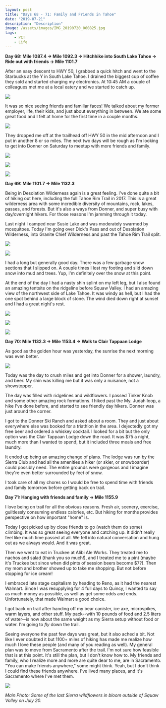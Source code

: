 ```yaml
---
layout: post
title: "Days 68 - 71: Family and Friends in Tahoe"
date: "2019-07-21"
description: "Description"
image: /assets/images/IMG_20190720_060825.jpg
tags:
    - PCT
    - Life
---
```

**Day 68: Mile 1087.4 -> Mile 1092.3 -> Hitchhike into South Lake Tahoe -> Ride out with friends -> Mile 1101.7**

After an easy descent to HWY 50, I grabbed a quick hitch and went to the Starbucks at the Y in South Lake Tahoe. I drained the biggest cup of coffee they sold and started charging my electronics. At 10:45 AM a couple of colleagues met me at a local eatery and we started to catch up. 

![](/assets/images/IMG_20190718_132251.jpg)

It was so nice seeing friends and familiar faces! We talked about my former employer, life, their kids, and just about everything in between. We ate some great food and I felt at home for the first time in a couple months. 

![](/assets/images/Resized_20190718_104531.jpeg)

They dropped me off at the trailhead off HWY 50 in the mid afternoon and I put in another 8 or so miles. The next two days will be rough as I'm looking to get into Donner on Saturday to meetup with more friends and family.

![](/assets/images/IMG_20190718_183512.jpg)

![](/assets/images/IMG_20190718_192034.jpg)

![](/assets/images/MVIMG_20190718_190516.jpg)

**Day 69: Mile 1101.7 -> Mile 1132.3**

Being in Desolation Wilderness again is a great feeling. I've done quite a bit of hiking out here, including the full Tahoe Rim Trail in 2017. This is a great wilderness area with some incredible diversity of mountains, rock, lakes, passes, and forests. But it's also a ways from Donner, and super busy with day/overnight hikers. For those reasons I'm jamming through it today. 

Last night I camped near Susie Lake and was moderately swarmed by mosquitoes. Today I'm going over Dick's Pass and out of Desolation Wilderness, into Granite Chief Wilderness and past the Tahoe Rim Trail split. 

![](/assets/images/IMG_20190719_074942.jpg)

![](/assets/images/IMG_20190719_164510.jpg)

I had a long but generally good day. There was a few garbage snow sections that I slipped on. A couple times I lost my footing and slid down snow into mud and trees. Yup, I'm definitely over the snow at this point. 

At the end of the day I had a nasty shin splint on my left leg, but I also found an amazing tentsite on the ridgeline before Squaw Valley. I had an amazing view of the northwest side of Lake Tahoe. It was windy as hell, but I had the one spot behind a large block of stone. The wind died down right at sunset and I had a great night's rest.

![](/assets/images/IMG_20190719_074359.jpg)

![](/assets/images/IMG_20190719_175457.jpg)

![](/assets/images/IMG_20190719_201334.jpg)

**Day 70: Mile 1132.3 -> Mile 1153.4 -> Walk to Clair Tappaan Lodge**

As good as the golden hour was yesterday, the sunrise the next morning was even better.

![](/assets/images/IMG_20190720_052729.jpg)

Today was the day to crush miles and get into Donner for a shower, laundry, and beer. My shin was killing me but it was only a nuisance, not a showstopper. 

The day was filled with ridgelines and wildflowers. I passed Tinker Knob and some other amazing rock formations. I hiked past the My. Judah loop, a hike I've done before, and started to see friendly day hikers. Donner was just around the corner.

I got to the Donner Ski Ranch and asked about a room. They and just about everywhere else was booked for a triathlon in the area. I dejectedly got my free beer and ordered a whiskey cocktail. I looked for a bit but the only option was the Clair Tappaan Lodge down the road. It was $75 a night, much more than I wanted to spend, but it included three meals and free laundry.

It ended up being an amazing change of plans. The lodge was run by the Sierra Club and had all the amenities a hiker (or skier, or snowboarder) could possibly need. The entire grounds were gorgeous and I imagine they're even better surrounded by feet of snow.

I took care of all my chores so I would be free to spend time with friends and family tomorrow before getting back on trail.

**Day 71:  Hanging with friends and family -> Mile   1155.9**

I love being on trail for all the obvious reasons. Fresh air, scenery, exercise, guiltlessly consuming endless calories, etc. But hiking for months provides perspective on how important "home" is. 

Today I got picked up by close friends to go (watch them do some) climbing. It was so great seeing everyone and catching up. It didn't really feel like much time passed at all. We fell into natural conversation and hung out as we always would. And it was great.

Then we went to eat in Truckee at Alibi Ale Works. They treated me to nachos and salad (thank you so much!), and I treated me to a pint (maybe it's Truckee but since when did pints of session beers become $7?). Then my mom and brother showed up to take me shopping. But not before stopping for ice cream!

I embraced late stage capitalism by heading to Reno, as it had the nearest Walmart. Since I was resupplying for 4 full days to Quincy, I wanted to say as much money as possible, as well as get some odds and ends. Unfortunately, that made Walmart a good choice. 

I got back on trail after handing off my bear canister, ice axe, microspikes, warm layers, and other stuff. My pack--with 10 pounds of food and 2.5 liters of water--is now about the same weight as my Sierra setup without food or water. I'm going to *fly* down the trail.

Seeing everyone the past few days was great, but it also ached a bit. Not like I ever doubted it but 1100+ miles of hiking has made me realize how much I love these people (and many of you reading as well). My general plan was to move from Sacramento after the trail. I'm not sure how feasible that is at this point. It's still the plan, but I don't know how to. My friends and family, who I realize more and more are quite dear to me, are in Sacramento. "You can make friends anywhere," some might think. Yeah, but I don't think I could find these friends anywhere. I've lived many places, and it's Sacramento where I've met them.

![](/assets/images/IMG_20190721_150655_1.jpg)

*Main Photo: Some of the last Sierra wildflowers in bloom outside of Squaw Valley on July 20.*
